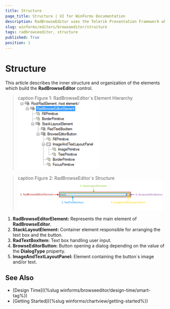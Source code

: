 ```yaml
---
title: Structure
page_title: Structure | UI for WinForms Documentation
description: RadBrowseEditor uses the Telerik Presentation Framework which enables rich experiences like advanced styling.
slug: winforms/editors/browseeditor/structure
tags: radbrowseeditor, structure
published: True
position: 1
---
```


# Structure

This article describes the inner structure and organization of the elements which build the __RadBrowseEditor__ control.

>caption Figure 1: RadBrowseEditor`s Element Hierarchy
![radbrowseeditor-structure 001](images/radbrowseeditor-structure001.png)

>caption Figure 2: RadBrowseEditor`s Structure
![radbrowseeditor structure 002](images/radbrowseeditor-structure002.png)

1. __RadBrowseEditorElement:__ Represents the main element of __RadBrowseEditor__.
1. __StackLayoutElement:__ Container element responsible for arranging the text box and the button.
1. __RadTextBoxItem:__ Text box handling user input.
1. __BrowseEditorButton:__ Button opening a dialog depending on the value of the __DialogType__ property.
1. __ImageAndTextLayoutPanel:__ Element containing the button`s image and/or text.

## See Also

* [Design Time]({%slug winforms/browseeditor/design-time/smart-tag%})
* [Getting Started]({%slug winforms/chartview/getting-started%})